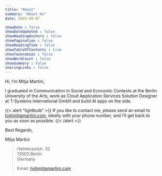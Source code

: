 ```yaml
---
title: "About"
summary: "About me"
date: 2025-09-07

showDate : false
showDateUpdated : false
showHeadingAnchors : false
showPagination : false
showReadingTime : false
showTableOfContents : true
showTaxonomies : false 
showWordCount : false
showSummary : false
sharingLinks : false
---
```

Hi, I’m Mitja Martini,

I graduated in Communication in Social and Economic Contexts at the Berlin University of the Arts,  work as Cloud Application Services Solution Designer at T-Systems International GmbH and build AI apps on the side.

{{< alert "lightbulb" >}}
If you like to contact me, please send an email to hi@mitjamartini.com, ideally with your phone number, and I’ll get back to you as soon as possible.
{{< /alert >}}

Best Regards,

Mitja Martini

> Helmkrautstr. 32  
> 13503 Berlin  
> Germany  
> 
> Email: hi@mitjamartini.com  
